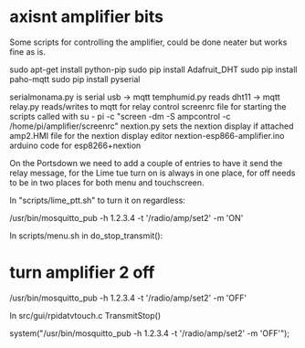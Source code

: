 # axisnt amplifier bits

Some scripts for controlling the amplifier, could be done neater but works fine as is. 

sudo apt-get install python-pip
sudo pip install Adafruit_DHT
sudo pip install paho-mqtt
sudo pip install pyserial

serialmonama.py is serial usb -> mqtt
temphumid.py reads dht11 -> mqtt
relay.py reads/writes to mqtt for relay control
screenrc file for starting the scripts called with su - pi -c "screen -dm -S ampcontrol -c /home/pi/amplifier/screenrc"
nextion.py sets the nextion display if attached
amp2.HMI file for the nextion display editor
nextion-esp866-amplifier.ino arduino code for esp8266+nextion

On the Portsdown we need to add a couple of entries to have it send the relay message, for the Lime tue turn on is always in one place, for off needs to be in two places for both menu and touchscreen. 

In "scripts/lime_ptt.sh" to turn it on regardless:

  /usr/bin/mosquitto_pub -h 1.2.3.4 -t '/radio/amp/set2' -m 'ON' 

In scripts/menu.sh in do_stop_transmit():

  # turn amplifier 2 off
  /usr/bin/mosquitto_pub -h 1.2.3.4 -t '/radio/amp/set2' -m 'OFF'

In src/gui/rpidatvtouch.c TransmitStop() 

  system("/usr/bin/mosquitto_pub -h 1.2.3.4 -t '/radio/amp/set2' -m 'OFF'");
 
